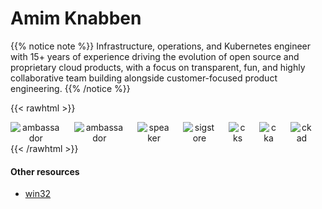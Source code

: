 # Amim Knabben 

{{% notice note %}}
Infrastructure, operations, and Kubernetes engineer with 15+ years of experience
driving the evolution of open source and proprietary cloud products, with a focus on
transparent, fun, and highly collaborative team building alongside customer-focused
product engineering.
{{% /notice %}}

{{< rawhtml >}}
<div style="text-align: center; display: flex">
<img src="images/ambassador-2023.png?width=140px" alt="ambassador" style="margin-right: 20px; !important">
<img src="images/bigcat.png?width=140px" alt="ambassador" style="margin-right: 20px; !important">
<img src="images/speaker-2022.png?width=140px" alt="speaker" style="margin-right: 20px; !important">
<img src="images/sigstore.png?width=140px" alt="sigstore" style="margin-right: 20px; !important">
<img src="images/cks-cert.png?width=140px" alt="cks" style="margin-right: 20px; !important">
<img src="images/cka-cert.png?width=140px" alt="cka" style="margin-right: 20px; !important">
<img src="images/ckad-cert.png?width=140px" alt="ckad" style="margin-right: 20px; !important">
</div>
{{< /rawhtml >}}

#### Other resources

* [win32](https://md.opssec.in)


